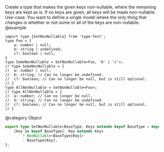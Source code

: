Create a type that makes the given keys non-nullable, where the remaining keys are kept as is.
If no keys are given, all keys will be made non-nullable.
Use-case: You want to define a single model where the only thing that changes is whether or not some or all of the keys are non-nullable.
@example

    import type {SetNonNullable} from 'type-fest';
    type Foo = {
        a: number | null;
        b: string | undefined;
        c?: boolean | null;
    }
    type SomeNonNullable = SetNonNullable<Foo, 'b' | 'c'>;
    // type SomeNonNullable = {
    //  a: number | null;
    //  b: string; // Can no longer be undefined.
    //  c?: boolean; // Can no longer be null, but is still optional.
    // }
    type AllNonNullable = SetNonNullable<Foo>;
    // type AllNonNullable = {
    //  a: number; // Can no longer be null.
    //  b: string; // Can no longer be undefined.
    //  c?: boolean; // Can no longer be null, but is still optional.
    // }

@category Object

``` typescript
export type SetNonNullable<BaseType, Keys extends keyof BaseType = keyof BaseType> = {
    [Key in keyof BaseType]: Key extends Keys
        ? NonNullable<BaseType[Key]>
        : BaseType[Key];
};
```